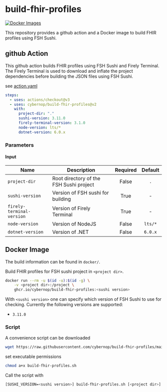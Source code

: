 # build-fhir-profiles

[![Docker Images](https://github.com/cybernop/build-fhir-profiles/actions/workflows/docker.yml/badge.svg)](https://github.com/cybernop/build-fhir-profiles/actions/workflows/docker.yml)

This repository provides a github action and a Docker image to build FHIR profiles using FSH Sushi.

## github Action

This github action builds FHIR profiles using FSH Sushi and Firely Terminal. The Firely Terminal is used to download and inflate the project dependencies before building the JSON files using FSH Sushi.

see [action.yaml](action.yaml)

```yaml
steps:
  - uses: actions/checkout@v3
  - uses: cybernop/build-fhir-profiles@v2
    with:
      project-dir: "."
      sushi-version: 3.11.0
      firely-terminal-version: 3.1.0
      node-version: lts/*
      dotnet-version: 6.0.x
```

### Parameters

#### Input

| Name | Description | Required | Default |
| --- | --- | :-: | :-: |
| `project-dir` | Root directory of the FSH Sushi project | False | `.` |
| `sushi-version` | Version of FSH sushi for building | True | - |
| `firely-terminal-version` | Version of Firely Terminal | True | - |
| `node-version` | Version of NodeJS | False | `lts/*` |
| `dotnet-version` | Version of .NET | False | `6.0.x` |

## Docker Image

The build information can be found in `docker/`.

Build FHIR profiles for FSH sushi project in `<project dir>`.

```bash
docker run --rm -u $(id -u):$(id -g) \
    -v <project dir>:/project \
    ghcr.io/cybernop/build-fhir-profiles:<sushi version>
```

With `<sushi version>` one can specify which version of FSH Sushi to use for checking. Currently the following versions are supported:

* `3.11.0`

### Script

A convenience script can be downloaded

```bash
wget https://raw.githubusercontent.com/cybernop/build-fhir-profiles/main/docker/scripts/build-fhir-profiles.sh
```

set executable permissions

```bash
chmod a+x build-fhir-profiles.sh
```

Call the script with

```bash
[SUSHI_VERSION=<sushi version>] build-fhir-profiles.sh [<project dir>]
```

